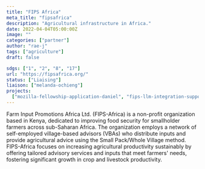 ```yaml
---
title: "FIPS Africa"
meta_title: "fipsafrica"
description: "Agricultural infrastructure in Africa."
date: 2022-04-04T05:00:00Z
image: ""
categories: ["partner"]
author: "rae-j"
tags: ["agriculture"]
draft: false

sdgs: ["1", "2", "8", "17"]
url: "https://fipsafrica.org/"
status: ["Liaising"]
liaison: ["melanda-ochieng"]
projects:
  ["mozilla-fellowship-application-daniel", "fips-llm-integration-support"]
---
```


Farm Input Promotions Africa Ltd. (FIPS-Africa) is a non-profit organization based in Kenya, dedicated to improving food security for smallholder farmers across sub-Saharan Africa. The organization employs a network of self-employed village-based advisors (VBAs) who distribute inputs and provide agricultural advice using the Small Pack/Whole Village method. FIPS-Africa focuses on increasing agricultural productivity sustainably by offering tailored advisory services and inputs that meet farmers' needs, fostering significant growth in crop and livestock productivity.
